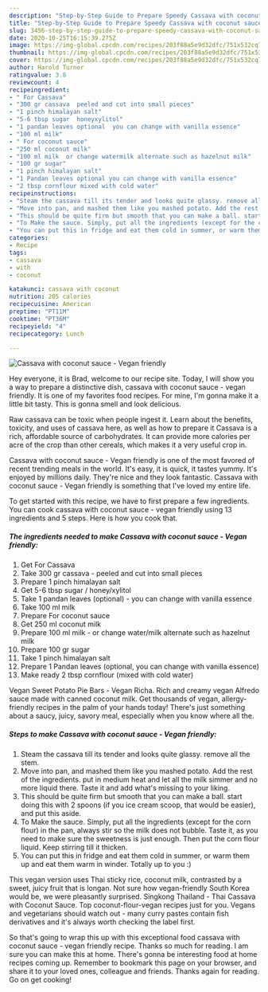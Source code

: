 ```yaml
---
description: "Step-by-Step Guide to Prepare Speedy Cassava with coconut sauce - Vegan friendly"
title: "Step-by-Step Guide to Prepare Speedy Cassava with coconut sauce - Vegan friendly"
slug: 3456-step-by-step-guide-to-prepare-speedy-cassava-with-coconut-sauce-vegan-friendly
date: 2020-10-25T16:15:39.275Z
image: https://img-global.cpcdn.com/recipes/203f88a5e9d32dfc/751x532cq70/cassava-with-coconut-sauce-vegan-friendly-recipe-main-photo.jpg
thumbnail: https://img-global.cpcdn.com/recipes/203f88a5e9d32dfc/751x532cq70/cassava-with-coconut-sauce-vegan-friendly-recipe-main-photo.jpg
cover: https://img-global.cpcdn.com/recipes/203f88a5e9d32dfc/751x532cq70/cassava-with-coconut-sauce-vegan-friendly-recipe-main-photo.jpg
author: Harold Turner
ratingvalue: 3.8
reviewcount: 4
recipeingredient:
- " For Cassava"
- "300 gr cassava  peeled and cut into small pieces"
- "1 pinch himalayan salt"
- "5-6 tbsp sugar  honeyxylitol"
- "1 pandan leaves optional  you can change with vanilla essence"
- "100 ml milk"
- " For coconut sauce"
- "250 ml coconut milk"
- "100 ml milk  or change watermilk alternate such as hazelnut milk"
- "100 gr sugar"
- "1 pinch himalayan salt"
- "1 Pandan leaves optional you can change with vanilla essence"
- "2 tbsp cornflour mixed with cold water"
recipeinstructions:
- "Steam the cassava till its tender and looks quite glassy. remove all the stem."
- "Move into pan, and mashed them like you mashed potato. Add the rest of the ingredients. put in medium heat and let all the milk simmer and no more liquid there. Taste it and add what&#39;s missing to your liking."
- "This should be quite firm but smooth that you can make a ball. start doing this with 2 spoons (if you ice cream scoop, that would be easier), and put this aside."
- "To Make the sauce. Simply, put all the ingredients (except for the corn flour) in the pan, always stir so the milk does not bubble. Taste it, as you need to make sure the sweetness is just enough. Then put the corn flour liquid. Keep stirring till it thicken."
- "You can put this in fridge and eat them cold in summer, or warm them up and eat them warm in winder. Totally up to you :)"
categories:
- Recipe
tags:
- cassava
- with
- coconut

katakunci: cassava with coconut 
nutrition: 205 calories
recipecuisine: American
preptime: "PT11M"
cooktime: "PT36M"
recipeyield: "4"
recipecategory: Lunch

---
```



![Cassava with coconut sauce - Vegan friendly](https://img-global.cpcdn.com/recipes/203f88a5e9d32dfc/751x532cq70/cassava-with-coconut-sauce-vegan-friendly-recipe-main-photo.jpg)

Hey everyone, it is Brad, welcome to our recipe site. Today, I will show you a way to prepare a distinctive dish, cassava with coconut sauce - vegan friendly. It is one of my favorites food recipes. For mine, I'm gonna make it a little bit tasty. This is gonna smell and look delicious.

Raw cassava can be toxic when people ingest it. Learn about the benefits, toxicity, and uses of cassava here, as well as how to prepare it Cassava is a rich, affordable source of carbohydrates. It can provide more calories per acre of the crop than other cereals, which makes it a very useful crop in.

Cassava with coconut sauce - Vegan friendly is one of the most favored of recent trending meals in the world. It's easy, it is quick, it tastes yummy. It's enjoyed by millions daily. They're nice and they look fantastic. Cassava with coconut sauce - Vegan friendly is something that I've loved my entire life.


To get started with this recipe, we have to first prepare a few ingredients. You can cook cassava with coconut sauce - vegan friendly using 13 ingredients and 5 steps. Here is how you cook that.

<!--inarticleads1-->

##### The ingredients needed to make Cassava with coconut sauce - Vegan friendly:

1. Get  For Cassava
1. Take 300 gr cassava - peeled and cut into small pieces
1. Prepare 1 pinch himalayan salt
1. Get 5-6 tbsp sugar / honey/xylitol
1. Take 1 pandan leaves (optional) - you can change with vanilla essence
1. Take 100 ml milk
1. Prepare  For coconut sauce
1. Get 250 ml coconut milk
1. Prepare 100 ml milk - or change water/milk alternate such as hazelnut milk
1. Prepare 100 gr sugar
1. Take 1 pinch himalayan salt
1. Prepare 1 Pandan leaves (optional, you can change with vanilla essence)
1. Make ready 2 tbsp cornflour (mixed with cold water)


Vegan Sweet Potato Pie Bars - Vegan Richa. Rich and creamy vegan Alfredo sauce made with canned coconut milk. Get thousands of vegan, allergy-friendly recipes in the palm of your hands today! There&#39;s just something about a saucy, juicy, savory meal, especially when you know where all the. 

<!--inarticleads2-->

##### Steps to make Cassava with coconut sauce - Vegan friendly:

1. Steam the cassava till its tender and looks quite glassy. remove all the stem.
1. Move into pan, and mashed them like you mashed potato. Add the rest of the ingredients. put in medium heat and let all the milk simmer and no more liquid there. Taste it and add what&#39;s missing to your liking.
1. This should be quite firm but smooth that you can make a ball. start doing this with 2 spoons (if you ice cream scoop, that would be easier), and put this aside.
1. To Make the sauce. Simply, put all the ingredients (except for the corn flour) in the pan, always stir so the milk does not bubble. Taste it, as you need to make sure the sweetness is just enough. Then put the corn flour liquid. Keep stirring till it thicken.
1. You can put this in fridge and eat them cold in summer, or warm them up and eat them warm in winder. Totally up to you :)


This vegan version uses Thai sticky rice, coconut milk, contrasted by a sweet, juicy fruit that is longan. Not sure how vegan-friendly South Korea would be, we were pleasantly surprised. Singkong Thailand - Thai Cassava with Coconut Sauce. Top coconut-flour-vegan recipes just for you. Vegans and vegetarians should watch out - many curry pastes contain fish derivatives and it&#39;s always worth checking the label first. 

So that's going to wrap this up with this exceptional food cassava with coconut sauce - vegan friendly recipe. Thanks so much for reading. I am sure you can make this at home. There's gonna be interesting food at home recipes coming up. Remember to bookmark this page on your browser, and share it to your loved ones, colleague and friends. Thanks again for reading. Go on get cooking!
